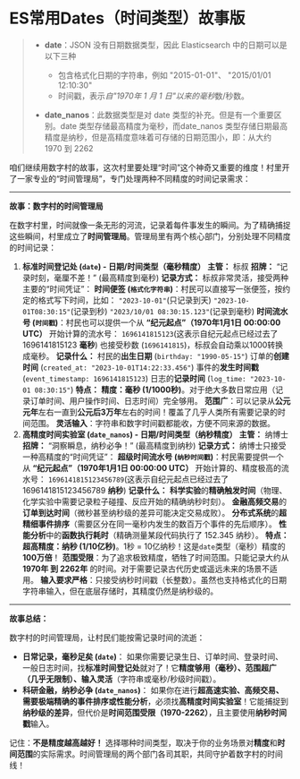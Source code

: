 # ES常用Dates（时间类型）故事版

> - **date**：JSON 没有日期数据类型，因此 Elasticsearch 中的日期可以是以下三种
>
>   * 包含格式化日期的字符串，例如 "2015-01-01"、 "2015/01/01 12:10:30"
>   * 时间戳，表示*自"1970年 1 月 1 日"以来的毫秒*数/秒数。
> - **date_nanos**：此数据类型是对 date 类型的补充。但是有一个重要区别。date 类型存储最高精度为毫秒，而date_nanos 类型存储日期最高精度是纳秒，但是高精度意味着可存储的日期范围小，即：从大约 1970 到 2262

咱们继续用数字村的故事，这次村里要处理“时间”这个神奇又重要的维度！村里开了一家专业的“时间管理局”，专门处理两种不同精度的时间记录需求：

------

**故事：数字村的时间管理局**

在数字村里，时间就像一条无形的河流，记录着每件事发生的瞬间。为了精确捕捉这些瞬间，村里成立了**时间管理局**。管理局里有两个核心部门，分别处理不同精度的时间记录：

1. **标准时间登记处 (`date`) - 日期/时间类型（毫秒精度）** **主管：** 标叔 **招牌：** “记录时刻，毫厘不差！” (最高精度到毫秒) **记录方式：** 标叔非常灵活，接受两种主要的“时间凭证”： **时间便签 (`格式化字符串`)**：村民可以直接写一张便签，按约定的格式写下时间，比如： `"2023-10-01"`(只记录到天) `"2023-10-01T08:30:15"`(记录到秒) `"2023/10/01 08:30:15.123"`(记录到毫秒) **时间流水号 (`时间戳`)**：村民也可以提供一个从 **“纪元起点”（1970年1月1日 00:00:00 UTC）** 开始计算的流水号： `1696141815123`(这表示自纪元起点已经过去了 1696141815123 **毫秒**) 也接受秒数 (`1696141815`)，标叔会自动乘以1000转换成毫秒。 **记录什么：** 村民的**出生日期** (`birthday: "1990-05-15"`) 订单的**创建时间** (`created_at: "2023-10-01T14:22:33.456"`) 事件的**发生时间戳** (`event_timestamp: 1696141815123`) 日志的**记录时间** (`log_time: "2023-10-01 08:30:15"`) **特点：** **精度：毫秒 (1/1000秒)**。对于绝大多数日常应用（记录订单时间、用户操作时间、日志时间）完全够用。 **范围广**：可以记录从**公元元年**左右一直到**公元后3万年**左右的时间！覆盖了几乎人类所有需要记录的时间范围。 **灵活输入**：字符串和数字时间戳都能收，方便不同来源的数据。
2. **高精度时间实验室 (`date_nanos`) - 日期/时间类型（纳秒精度）** **主管：** 纳博士 **招牌：** “洞察瞬息，纳秒必争！” (最高精度到纳秒) **记录方式：** 纳博士只接受一种高精度的“时间凭证”： **超级时间流水号 (`纳秒时间戳`)**：村民需要提供一个从 **“纪元起点”（1970年1月1日 00:00:00 UTC）** 开始计算的、精度极高的流水号： `1696141815123456789`(这表示自纪元起点已经过去了 1696141815123456789 **纳秒**) **记录什么：** **科学实验**的**精确触发时间**（物理、化学实验中需要记录粒子碰撞、反应开始的精确纳秒时刻）。 **金融高频交易**的**订单到达时间**（微秒甚至纳秒级的差异可能决定交易成败）。 **分布式系统**的**超精细事件排序**（需要区分在同一毫秒内发生的数百万个事件的先后顺序）。 **性能分析**中的**函数执行耗时**（精确测量某段代码执行了 152.345 纳秒）。 **特点：** **超高精度：纳秒 (1/10亿秒)**。1秒 = 10亿纳秒！这是`date`类型（毫秒）精度的**100万倍**！ **范围受限**：为了追求极致精度，牺牲了时间范围。只能记录大约从 **1970年 到 2262年** 的时间。对于需要记录古代历史或遥远未来的场景不适用。 **输入要求严格**：只接受纳秒时间戳（长整数）。虽然也支持格式化的日期字符串输入，但在底层存储时，其精度仍然是纳秒级的。

------

**故事总结：**

数字村的时间管理局，让村民们能按需记录时间的流逝：

- **日常记录，毫秒足矣 (`date`)**： 如果你需要记录生日、订单时间、登录时间、一般日志时间，找**标准时间登记处**就对了！它**精度够用（毫秒）、范围超广（几乎无限制）、输入灵活**（字符串或毫秒/秒级时间戳）。
- **科研金融，纳秒必争 (`date_nanos`)**： 如果你在进行**超高速实验、高频交易、需要极端精确的事件排序或性能分析**，必须找**高精度时间实验室**！它能捕捉到**纳秒级的差异**，但代价是**时间范围受限（1970-2262）**，且主要使用**纳秒时间戳**输入。

记住：**不是精度越高越好！** 选择哪种时间类型，取决于你的业务场景对**精度**和**时间范围**的实际需求。时间管理局的两个部门各司其职，共同守护着数字村的时间线！
